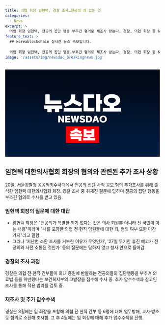```yaml
---
title: 의협 회장 임현택, 경찰 조사…전공의 죄 없는 것
categories:
  - News
excerpt: >
  의협 회장 임현택, 전공의 집단 행동 부추긴 혐의로 재조사 받는다. 경찰, 의협 회장 등 6명 업무방해, 교사·방조 등 혐의로 소환 조사. 지난 4월 추가 압수수색으로 적용 법리를 검토 중. 임 회장, 전공의 특별한 죄 없다 주장. 의협 간부들의 전공의 집단행동 부추겨 의료법 위반 의혹.
feature_text: >
  ## koreablockchain 실시간 뉴스 속보입니다.

  의협 회장 임현택, 전공의 집단 행동 부추긴 혐의로 재조사 받는다. 경찰, 의협 회장 등 6명 업무방해, 교사·방조 등 혐의로 소환 조사. 지난 4월 추가 압수수색으로 적용 법리를 검토 중. 임 회장, 전공의 특별한 죄 없다 주장. 의협 간부들의 전공의 집단행동 부추겨 의료법 위반 의혹.
image: '/assets/img/newsdao_breakingnews.jpg'
---
```


<p><img src="/assets/img/newsdao_breakingnews.jpg" alt="koreablockchain 속보" /></p>

<h2 data-ke-size="size26">임현택 대한의사협회 회장의 혐의와 관련된 추가 조사 상황</h2>

<p data-ke-size="size16">20일, 서울경찰청 공공범죄수사대에서 전공의 집단 사직 공모 혐의 추가조사를 위해 출석한 임현택 대한의사협회 회장. 경찰 조사 중 취재진 질문에 답하며 전공의 집단 행동을 부추긴 혐의로 수사를 받고 있음.</p>

<h3>임현택 회장의 질문에 대한 대답</h3>

<ul>
  <li>임현택 회장은 "전공의가 특별한 죄가 없다는 것은 의사 회원뿐 아니라 전 국민이 아는 내용"이라며 "나를 포함한 의협 전·현직 임원들에 대한 죄, 혐의 여부 또한 마찬가지"라고 말함.</li>
  <li>그러나 '지난번 소환 조사를 거부한 이유가 무엇인가', '27일 무기한 휴진 예고가 전공의와 사전 소통된 것인가' 등의 질문에는 답하지 않고 청사 안으로 들어감.</li>
</ul>

<h3>경찰의 조사 과정</h3>

<p data-ke-size="size16">경찰은 의협 전·현직 간부들이 의대 증원에 반발하는 전공의들의 집단행동을 부추겨 의료법 등을 위반했다는 보건복지부의 고발장을 접수해 수사 중. 추가 압수수색과 참고인 조사를 통해 적용 법리를 검토 중.</p>

<h3>재조사 및 추가 압수수색</h3>

<p data-ke-size="size16">경찰은 3월에는 임 회장을 포함해 의협 전·현직 간부 등 6명에 대해 업무방해, 교사·방조 등 혐의로 소환해 조사함. 그 후 4월에는 임 회장에 대해 추가 압수수색을 진행.</p>


